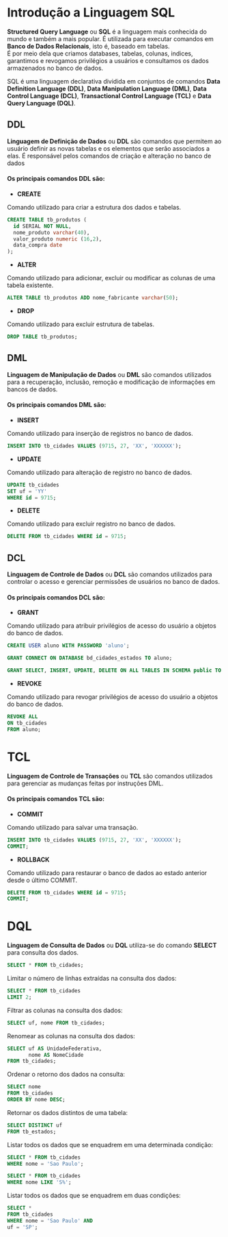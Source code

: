 # Introdução a Linguagem SQL

**Structured Query Language** ou **SQL** é a linguagem mais conhecida do mundo e também a mais popular. É utilizada para executar comandos em **Banco de Dados Relacionais**, isto é, baseado em tabelas.  
É por meio dela que criamos databases, tabelas, colunas, indices, garantimos e revogamos privilégios a usuários e consultamos os dados armazenados no banco de dados.

SQL é uma linguagem declarativa dividida em conjuntos de comandos **Data Definition Language (DDL)**, **Data Manipulation Language (DML)**, **Data Control Language (DCL)**, **Transactional Control Language (TCL)** e **Data Query Language (DQL)**.

## DDL

**Linguagem de Definição de Dados** ou **DDL** são comandos que permitem ao usuário definir as novas tabelas e os elementos que serão associados a elas. É responsável pelos comandos de criação e alteração no banco de dados

#### Os principais comandos DDL são:

+ **CREATE**

Comando utilizado para criar a estrutura dos dados e tabelas.
~~~sql
CREATE TABLE tb_produtos (
  id SERIAL NOT NULL,
  nome_produto varchar(40),
  valor_produto numeric (16,2),
  data_compra date
);
~~~

+ **ALTER**

Comando utilizado para adicionar, excluir ou modificar as colunas de uma tabela existente.
~~~sql
ALTER TABLE tb_produtos ADD nome_fabricante varchar(50);
~~~

+ **DROP**

Comando utilizado para excluir estrutura de tabelas.
~~~sql
DROP TABLE tb_produtos;
~~~

## DML

**Linguagem de Manipulação de Dados** ou **DML** são comandos utilizados para a recuperação, inclusão, remoção e modificação de informações em bancos de dados.

#### Os principais comandos DML são:

+ **INSERT**

Comando utilizado para inserção de registros no banco de dados.
~~~sql
INSERT INTO tb_cidades VALUES (9715, 27, 'XX', 'XXXXXX');
~~~ 

+ **UPDATE**

Comando utilizado para alteração de registro no banco de dados.
~~~sql
UPDATE tb_cidades
SET uf = 'YY' 
WHERE id = 9715;
~~~ 

+ **DELETE**

Comando utilizado para excluir registro no banco de dados.
~~~sql
DELETE FROM tb_cidades WHERE id = 9715;
~~~ 

## DCL

**Linguagem de Controle de Dados** ou **DCL** são comandos utilizados para controlar o acesso e gerenciar permissões de usuários no banco de dados.

#### Os principais comandos DCL são:

+ **GRANT**

Comando utilizado para atribuir privilégios de acesso do usuário a objetos do banco de dados.
~~~sql
CREATE USER aluno WITH PASSWORD 'aluno';

GRANT CONNECT ON DATABASE bd_cidades_estados TO aluno;

GRANT SELECT, INSERT, UPDATE, DELETE ON ALL TABLES IN SCHEMA public TO aluno;
~~~ 

+ **REVOKE**

Comando utilizado para revogar privilégios de acesso do usuário a objetos do banco de dados.
~~~sql
REVOKE ALL
ON tb_cidades
FROM aluno;
~~~ 

#  TCL

**Linguagem de Controle de Transações** ou **TCL** são comandos utilizados para gerenciar as mudanças feitas por instruções DML.

#### Os principais comandos TCL são:

+ **COMMIT** 

Comando utilizado para salvar uma transação.
~~~sql
INSERT INTO tb_cidades VALUES (9715, 27, 'XX', 'XXXXXX');
COMMIT;
~~~

+ **ROLLBACK** 

Comando utilizado para restaurar o banco de dados ao estado anterior desde o último COMMIT.
~~~sql
DELETE FROM tb_cidades WHERE id = 9715;
COMMIT;
~~~

# DQL

**Linguagem de Consulta de Dados** ou **DQL** utiliza-se do comando **SELECT** para consulta dos dados.
~~~sql
SELECT * FROM tb_cidades;
~~~

Limitar o número de linhas extraídas na consulta dos dados:
~~~sql
SELECT * FROM tb_cidades
LIMIT 2;
~~~

Filtrar as colunas na consulta dos dados:
~~~sql
SELECT uf, nome FROM tb_cidades;
~~~

Renomear as colunas na consulta dos dados:
~~~sql
SELECT uf AS UnidadeFederativa,
       nome AS NomeCidade
FROM tb_cidades;
~~~

Ordenar o retorno dos dados na consulta:
~~~sql
SELECT nome
FROM tb_cidades
ORDER BY nome DESC;
~~~

Retornar os dados distintos de uma tabela:
~~~sql
SELECT DISTINCT uf
FROM tb_estados;
~~~

Listar todos os dados que se enquadrem em uma determinada condição:
~~~sql
SELECT * FROM tb_cidades
WHERE nome = 'Sao Paulo';

SELECT * FROM tb_cidades
WHERE nome LIKE 'S%';
~~~

Listar todos os dados que se enquadrem em duas condições:
~~~sql
SELECT *
FROM tb_cidades
WHERE nome = 'Sao Paulo' AND 
uf = 'SP'; 
~~~